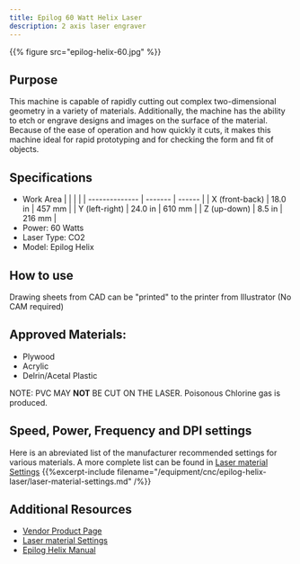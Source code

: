 ```yaml
---
title: Epilog 60 Watt Helix Laser
description: 2 axis laser engraver
---
```


{{% figure src="epilog-helix-60.jpg" %}}

## Purpose
This machine is capable of rapidly cutting out complex two-dimensional geometry in a variety of materials. Additionally, the machine has the ability to etch or engrave designs and images on the surface of the material. Because of the ease of operation and how quickly it cuts, it makes this machine ideal for rapid prototyping and for checking the form and fit of objects.

## Specifications
- Work Area
|                |         |        |
| -------------- | ------- | ------ |
| X (front-back) | 18.0 in | 457 mm |
| Y (left-right) | 24.0 in | 610 mm |
| Z (up-down)    |  8.5 in | 216 mm |
- Power: 60 Watts
- Laser Type: CO2
- Model: Epilog Helix

## How to use
Drawing sheets from CAD can be "printed" to the printer from Illustrator (No CAM required)

## Approved Materials:
- Plywood
- Acrylic
- Delrin/Acetal Plastic

NOTE: PVC MAY **NOT** BE CUT ON THE LASER. Poisonous Chlorine gas is produced.

## Speed, Power, Frequency and DPI settings
Here is an abreviated list of the manufacturer recommended settings for various materials. A more complete list can be found in [Laser material Settings][2]
{{%excerpt-include filename="/equipment/cnc/epilog-helix-laser/laser-material-settings.md" /%}}

## Additional Resources
- [Vendor Product Page][1]
- [Laser material Settings][2]
- [Epilog Helix Manual][3]

[1]: https://www.epiloglaser.com/laser-machines/mini-helix-engraver-cutter/

<!-- Source: https://www.epiloglaser.com/assets/downloads/legend-material-settings.pdf  -->
[2]: laser-material-settings.pdf

<!-- Source: https://www.epiloglaser.com/assets/downloads/manuals/legend-manual-web.pdf -->
[3]: epilog-helix-manual.pdf
